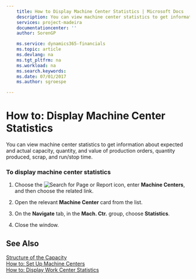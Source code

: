 ```yaml
---
    title: How to Display Machine Center Statistics | Microsoft Docs
    description: You can view machine center statistics to get information about expected and actual capacity, quantity, and value of production orders, quantity produced, scrap, and run/stop time.
    services: project-madeira
    documentationcenter: ''
    author: SorenGP

    ms.service: dynamics365-financials
    ms.topic: article
    ms.devlang: na
    ms.tgt_pltfrm: na
    ms.workload: na
    ms.search.keywords:
    ms.date: 07/01/2017
    ms.author: sgroespe

---
```

# How to: Display Machine Center Statistics
You can view machine center statistics to get information about expected and actual capacity, quantity, and value of production orders, quantity produced, scrap, and run/stop time.  
  
### To display machine center statistics  
  
1.  Choose the ![Search for Page or Report](media/ui-search/search_small.png "Search for Page or Report icon") icon, enter **Machine Centers**, and then choose the related link.  
  
2.  Open the relevant **Machine Center** card from the list.  
  
3.  On the **Navigate** tab, in the **Mach. Ctr.** group, choose **Statistics**.  
  
4.  Close the window.  
  
## See Also  
 [Structure of the Capacity](../structure-of-the-capacity.md)   
 [How to: Set Up Machine Centers](../how-to-set-up-machine-centers.md)   
 [How to: Display Work Center Statistics](../how-to-display-work-center-statistics.md)